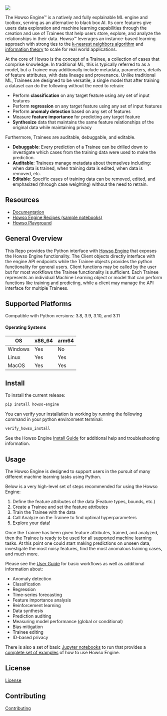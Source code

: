 
<div align="left">
  <img src="https://howso.com/assets/images/Howso_Readme.svg">
</div>

The Howso Engine&trade; is a natively and fully explainable ML engine and toolbox, 
serving as an alternative to black box AI. Its core features give users data 
exploration and machine learning capabilities through the creation and use
of Trainees that help users store, explore, and analyze the relationships in
their data. Howso&trade; leverages an instance-based learning approach with
strong ties to the [k-nearest neighbors
algorithm](https://en.wikipedia.org/wiki/K-nearest_neighbors_algorithm) and
[information theory](https://en.wikipedia.org/wiki/Information_theory) to scale
for real world applications.

At the core of Howso is the concept of a Trainee, a collection of cases that
comprise knowledge. In traditional ML, this is typically referred to as a model,
but a Trainee may additionally include metadata, parameters, details of feature
attributes, with data lineage and provenance. Unlike traditional ML, Trainees
are designed to be versatile, a single model that after training a dataset can
do the following without the need to retrain:
- Perform **classification** on any target feature using any set of
  input features
- Perform **regression** on any target feature using any set of input features
- Perform **anomaly detection** based on any set of features
- Measure **feature importance** for predicting any target feature
- **Synthesize** data that maintains the same feature relationships of the
  original data while maintaining privacy

Furthermore, Trainees are auditable, debuggable, and editable.
- **Debuggable**: Every prediction of a Trainee can be drilled down to
  investigate which cases from the training data were used to make
  the prediction.
- **Auditable**: Trainees manage metadata about themselves including: when data
  is trained, when training data is edited, when data is removed, etc.
- **Editable**: Specific cases of training data can be removed, edited, and
  emphasized (through case weighting) without the need to retrain.

## Resources
- [Documentation](https://docs.howso.com)
- [Howso Engine Recipes (sample notebooks)](https://github.com/howsoai/howso-engine-recipes)
- [Howso Playground](https://playground.howso.com)

## General Overview
This Repo provides the Python interface with
[Howso Engine](https://github.com/howsoai/howso-engine) that exposes the Howso
Engine functionality. The Client objects directly interface with the engine API
endpoints while the Trainee objects provides the python functionality for
general users. Client functions may be called by the user but for most workflows
the Trainee functionality is sufficient. Each Trainee represents an individual
Machine Learning object or model that can perform functions like training and
predicting, while a client may manage the API interface for multiple Trainees.


## Supported Platforms

Compatible with Python versions: 3.8, 3.9, 3.10, and 3.11

#### Operating Systems

| OS      | x86_64 | arm64 |
|---------|--------|-------|
| Windows | Yes    | No    |
| Linux   | Yes    | Yes   |
| MacOS   | Yes    | Yes   |


## Install

To install the current release:
```bash
pip install howso-engine
```

You can verify your installation is working by running the following command in
your python environment terminal:

```bash
verify_howso_install
```

See the Howso Engine
[Install Guide](https://docs.howso.com/getting_started/installing.html) for
additional help and troubleshooting information.
## Usage

The Howso Engine is designed to support users in the pursuit of many different
machine learning tasks using Python.

Below is a very high-level set of steps recommended for using the Howso Engine:

1. Define the feature attributes of the data (Feature types, bounds, etc.)
2. Create a Trainee and set the feature attributes
3. Train the Trainee with the data
4. Call Analyze on the Trainee to find optimal hyperparameters
5. Explore your data!

Once the Trainee has been given feature attributes, trained, and analyzed, then
the Trainee is ready to be used for all supported machine learning tasks. At
this point one could start making predictions on unseen data, investigate the
most noisy features, find the most anomalous training cases, and much more.

Please see the [User Guide](https://docs.howso.com/user_guide/index.html) for
basic workflows as well as additional information about:
- Anomaly detection
- Classification
- Regression
- Time-series forecasting
- Feature importance analysis
- Reinforcement learning
- Data synthesis
- Prediction auditing
- Measuring model performance (global or conditional)
- Bias mitigation
- Trainee editing
- ID-based privacy

There is also a set of basic [Jupyter notebooks](https://jupyter.org/) to run
that provides a
[complete set of examples](https://docs.howso.com/examples/index.html) of how
to use Howso Engine.

## License

[License](LICENSE.txt)

## Contributing

[Contributing](CONTRIBUTING.md)
